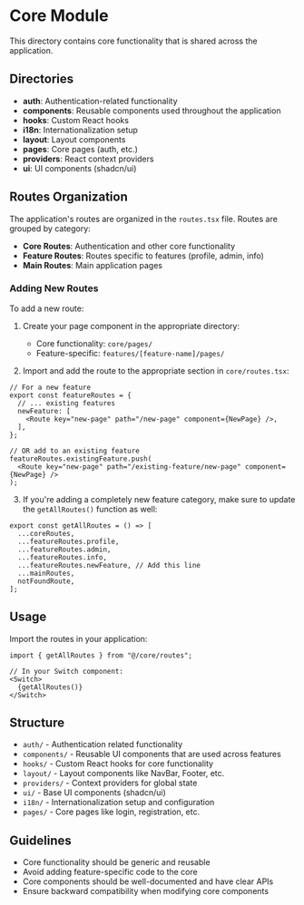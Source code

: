 # Core Module

This directory contains core functionality that is shared across the application.

## Directories

- **auth**: Authentication-related functionality
- **components**: Reusable components used throughout the application
- **hooks**: Custom React hooks
- **i18n**: Internationalization setup
- **layout**: Layout components
- **pages**: Core pages (auth, etc.)
- **providers**: React context providers
- **ui**: UI components (shadcn/ui)

## Routes Organization

The application's routes are organized in the `routes.tsx` file. Routes are grouped by category:

- **Core Routes**: Authentication and other core functionality
- **Feature Routes**: Routes specific to features (profile, admin, info)
- **Main Routes**: Main application pages

### Adding New Routes

To add a new route:

1. Create your page component in the appropriate directory:
   - Core functionality: `core/pages/`
   - Feature-specific: `features/[feature-name]/pages/`

2. Import and add the route to the appropriate section in `core/routes.tsx`:

```tsx
// For a new feature
export const featureRoutes = {
  // ... existing features
  newFeature: [
    <Route key="new-page" path="/new-page" component={NewPage} />,
  ],
};

// OR add to an existing feature
featureRoutes.existingFeature.push(
  <Route key="new-page" path="/existing-feature/new-page" component={NewPage} />
);
```

3. If you're adding a completely new feature category, make sure to update the `getAllRoutes()` function as well:

```tsx
export const getAllRoutes = () => [
  ...coreRoutes,
  ...featureRoutes.profile,
  ...featureRoutes.admin,
  ...featureRoutes.info,
  ...featureRoutes.newFeature, // Add this line
  ...mainRoutes,
  notFoundRoute,
];
```

## Usage

Import the routes in your application:

```tsx
import { getAllRoutes } from "@/core/routes";

// In your Switch component:
<Switch>
  {getAllRoutes()}
</Switch>
```

## Structure

- `auth/` - Authentication related functionality
- `components/` - Reusable UI components that are used across features
- `hooks/` - Custom React hooks for core functionality
- `layout/` - Layout components like NavBar, Footer, etc.
- `providers/` - Context providers for global state
- `ui/` - Base UI components (shadcn/ui)
- `i18n/` - Internationalization setup and configuration
- `pages/` - Core pages like login, registration, etc.

## Guidelines

- Core functionality should be generic and reusable
- Avoid adding feature-specific code to the core
- Core components should be well-documented and have clear APIs
- Ensure backward compatibility when modifying core components 